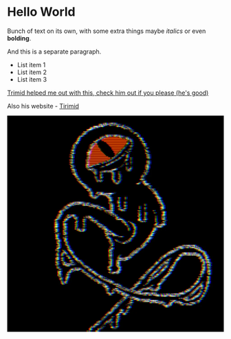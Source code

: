 # Hello World

Bunch of text on its own, with some
extra things maybe *italics* or even
**bolding**.

And this is a separate paragraph.

* List item 1
* List item 2
* List item 3

[Tirimid]: https://tirimid.net/

[Trimid helped me out with this, check him out if you please (he's good)](https://github.com/tirimid)

Also his website - [Tirimid]

![](q2vmown3mhec1.png)


